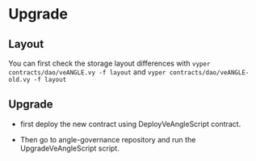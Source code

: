 # Upgrade

## Layout

You can first check the storage layout differences with `vyper contracts/dao/veANGLE.vy -f layout` and `vyper contracts/dao/veANGLE-old.vy -f layout`

## Upgrade

- first deploy the new contract using DeployVeAngleScript contract.

- Then go to angle-governance repository and run the UpgradeVeAngleScript script.
